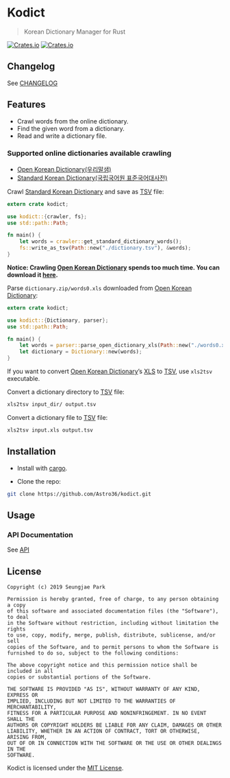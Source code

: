 # Kodict

> Korean Dictionary Manager for Rust

[![Crates.io](https://img.shields.io/crates/v/kodict.svg?style=for-the-badge)](https://crates.io/crates/kodict) [![Crates.io](https://img.shields.io/crates/d/kodict.svg?style=for-the-badge)](https://crates.io/crates/kodict)

## Changelog

See [CHANGELOG](./CHANGELOG.md)

## Features

- Crawl words from the online dictionary.
- Find the given word from a dictionary.
- Read and write a dictionary file.

### Supported online dictionaries available crawling

- [Open Korean Dictionary(우리말샘)](https://opendict.korean.go.kr/main)
- [Standard Korean Dictionary(국립국어원 표준국어대사전)](http://stdweb2.korean.go.kr/main.jsp)

Crawl [Standard Korean Dictionary](http://stdweb2.korean.go.kr/main.jsp) and save as [TSV](https://en.wikipedia.org/wiki/Tab-separated_values) file:

```rust
extern crate kodict;

use kodict::{crawler, fs};
use std::path::Path;

fn main() {
    let words = crawler::get_standard_dictionary_words();
    fs::write_as_tsv(Path::new("./dictionary.tsv"), &words);
}
```

**Notice: Crawling [Open Korean Dictionary](https://opendict.korean.go.kr/main) spends too much time. You can download it [here](https://opendict.korean.go.kr/member/memberDownloadList).**

Parse `dictionary.zip/words0.xls` downloaded from [Open Korean Dictionary](https://opendict.korean.go.kr/main):

```rust
extern crate kodict;

use kodict::{Dictionary, parser};
use std::path::Path;

fn main() {
    let words = parser::parse_open_dictionary_xls(Path::new("./words0.xls"));
    let dictionary = Dictionary::new(words);
}
```

If you want to convert [Open Korean Dictionary](https://opendict.korean.go.kr/main)’s [XLS](https://en.wikipedia.org/wiki/Microsoft_Excel_file_format) to [TSV](https://en.wikipedia.org/wiki/Tab-separated_values), use `xls2tsv` executable.

Convert a dictionary directory to [TSV](https://en.wikipedia.org/wiki/Tab-separated_values) file:

```bash
xls2tsv input_dir/ output.tsv
```

Convert a dictionary file to [TSV](https://en.wikipedia.org/wiki/Tab-separated_values) file:

```bash
xls2tsv input.xls output.tsv
```

## Installation

- Install with [cargo](https://crates.io/crates/kodict).

- Clone the repo:

```bash
git clone https://github.com/Astro36/kodict.git
```

## Usage

### API Documentation

See [API](https://docs.rs/kodict)

## License

```text
Copyright (c) 2019 Seungjae Park

Permission is hereby granted, free of charge, to any person obtaining a copy
of this software and associated documentation files (the "Software"), to deal
in the Software without restriction, including without limitation the rights
to use, copy, modify, merge, publish, distribute, sublicense, and/or sell
copies of the Software, and to permit persons to whom the Software is
furnished to do so, subject to the following conditions:

The above copyright notice and this permission notice shall be included in all
copies or substantial portions of the Software.

THE SOFTWARE IS PROVIDED "AS IS", WITHOUT WARRANTY OF ANY KIND, EXPRESS OR
IMPLIED, INCLUDING BUT NOT LIMITED TO THE WARRANTIES OF MERCHANTABILITY,
FITNESS FOR A PARTICULAR PURPOSE AND NONINFRINGEMENT. IN NO EVENT SHALL THE
AUTHORS OR COPYRIGHT HOLDERS BE LIABLE FOR ANY CLAIM, DAMAGES OR OTHER
LIABILITY, WHETHER IN AN ACTION OF CONTRACT, TORT OR OTHERWISE, ARISING FROM,
OUT OF OR IN CONNECTION WITH THE SOFTWARE OR THE USE OR OTHER DEALINGS IN THE
SOFTWARE.
```

Kodict is licensed under the [MIT License](./LICENSE).
